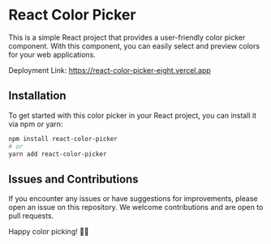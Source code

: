 # React Color Picker

This is a simple React project that provides a user-friendly color picker component. With this component, you can easily select and preview colors for your web applications.

Deployment Link: https://react-color-picker-eight.vercel.app

## Installation

To get started with this color picker in your React project, you can install it via npm or yarn:

```bash
npm install react-color-picker
# or
yarn add react-color-picker
```

## Issues and Contributions

If you encounter any issues or have suggestions for improvements, please open an issue on this repository. We welcome contributions and are open to pull requests.

Happy color picking! 🎨🌈
